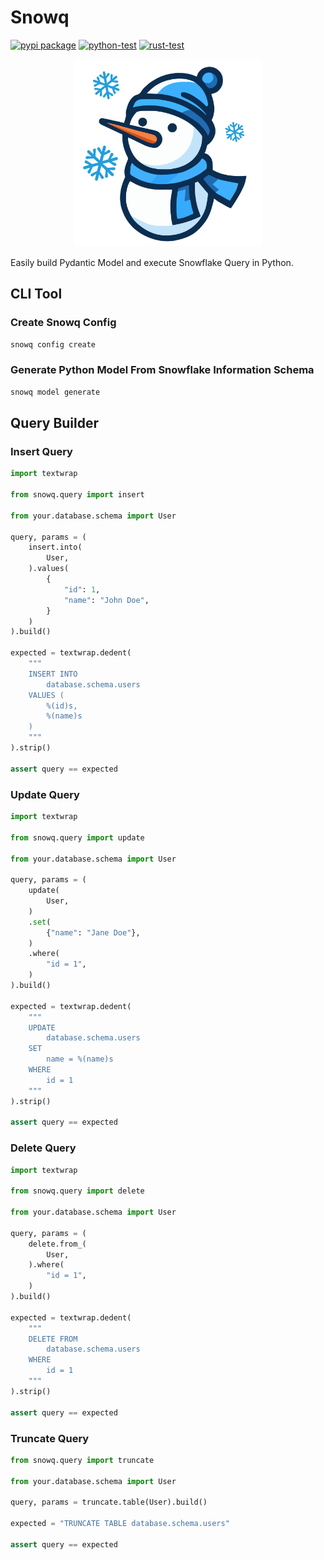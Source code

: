 # Snowq

<!-- --8<-- [start:badges] -->
[![pypi package](https://badge.fury.io/py/snowq.svg)](https://pypi.org/project/snowq)
[![python-test](https://github.com/yassun7010/snowq/actions/workflows/ci_python.yml/badge.svg)](https://github.com/yassun7010/snowq/actions)
[![rust-test](https://github.com/yassun7010/snowq/actions/workflows/ci_rust.yml/badge.svg)](https://github.com/yassun7010/snowq/actions)
<!-- --8<-- [end:badges] -->

<p align="center">
    <img alt="logo" src="https://raw.githubusercontent.com/yassun7010/snowq/main/images/logo.svg" width="300" />
</p>


Easily build Pydantic Model and execute Snowflake Query in Python.

## CLI Tool

### Create Snowq Config
```sh
snowq config create
```

### Generate Python Model From Snowflake Information Schema
```sh
snowq model generate
```


## Query Builder

### Insert Query

```python
import textwrap

from snowq.query import insert

from your.database.schema import User

query, params = (
    insert.into(
        User,
    ).values(
        {
            "id": 1,
            "name": "John Doe",
        }
    )
).build()

expected = textwrap.dedent(
    """
    INSERT INTO
        database.schema.users
    VALUES (
        %(id)s,
        %(name)s
    )
    """
).strip()

assert query == expected
```

### Update Query

```python
import textwrap

from snowq.query import update

from your.database.schema import User

query, params = (
    update(
        User,
    )
    .set(
        {"name": "Jane Doe"},
    )
    .where(
        "id = 1",
    )
).build()

expected = textwrap.dedent(
    """
    UPDATE
        database.schema.users
    SET
        name = %(name)s
    WHERE
        id = 1
    """
).strip()

assert query == expected
```

### Delete Query

```python
import textwrap

from snowq.query import delete

from your.database.schema import User

query, params = (
    delete.from_(
        User,
    ).where(
        "id = 1",
    )
).build()

expected = textwrap.dedent(
    """
    DELETE FROM
        database.schema.users
    WHERE
        id = 1
    """
).strip()

assert query == expected
```

### Truncate Query

```python
from snowq.query import truncate

from your.database.schema import User

query, params = truncate.table(User).build()

expected = "TRUNCATE TABLE database.schema.users"

assert query == expected
```
